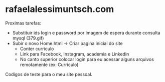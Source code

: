 rafaelalessimuntsch.com
=======================

Proximas tarefas:
- Substituir ids login e password por imagem de espera durante consulta mysql (379.gif)
- Subir o novo Home.html
-> Criar pagina inicial do site
	- Conter curriculo
	- Link para Facebook, Instagram, academia e Linkedin
	- No canto superior colocar login para eu acessar alguns arquivos remotamente (ex: Curriculo)

Codigos de teste para o meu site pessoal.

